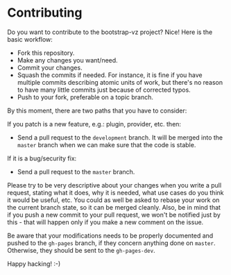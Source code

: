 Contributing
============

Do you want to contribute to the bootstrap-vz project? Nice! Here is the basic workflow:

* Fork this repository.
* Make any changes you want/need.
* Commit your changes.
* Squash the commits if needed. For instance, it is fine if you have multiple commits describing atomic units
of work, but there's no reason to have many little commits just because of corrected typos.
* Push to your fork, preferable on a topic branch.

By this moment, there are two paths that you have to consider:

If you patch is a new feature, e.g.: plugin, provider, etc. then:

* Send a pull request to the `development` branch. It will be merged into the `master` branch when we can make
sure that the code is stable.

If it is a bug/security fix:

* Send a pull request to the `master` branch.

Please try to be very descriptive about your changes when you write a pull request, stating what it does, why
it is needed, what use cases do you think it would be useful, etc. You could as well be asked to rebase your
work on the current branch state, so it can be merged cleanly. Also, be in mind that if you push a new commit
to your pull request, we won't be notified just by this - that will happen only if you make a new comment on
the issue.

Be aware that your modifications needs to be properly documented and pushed to the `gh-pages` branch, if they
concern anything done on `master`. Otherwise, they should be sent to the `gh-pages-dev`.

Happy hacking! :-)
